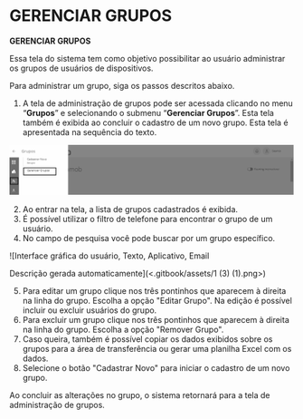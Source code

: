 # GERENCIAR GRUPOS

**GERENCIAR GRUPOS**

Essa tela do sistema tem como objetivo possibilitar ao usuário administrar os grupos de usuários de dispositivos.

Para administrar um grupo, siga os passos descritos abaixo.

1. A tela de administração de grupos pode ser acessada clicando no menu “**Grupos**” e selecionando o submenu “**Gerenciar Grupos**”. Esta tela também é exibida ao concluir o cadastro de um novo grupo. Esta tela é apresentada na sequência do texto.

![](<.gitbook/assets/0 (4) (1).png>)

2. Ao entrar na tela, a lista de grupos cadastrados é exibida.
3. É possível utilizar o filtro de telefone para encontrar o grupo de um usuário.
4. No campo de pesquisa você pode buscar por um grupo específico.

![Interface gráfica do usuário, Texto, Aplicativo, Email

Descrição gerada automaticamente](<.gitbook/assets/1 (3) (1).png>)

5. Para editar um grupo clique nos três pontinhos que aparecem à direita na linha do grupo. Escolha a opção "Editar Grupo". Na edição é possível incluir ou excluir usuários do grupo.
6. Para excluir um grupo clique nos três pontinhos que aparecem à direita na linha do grupo. Escolha a opção "Remover Grupo".
7. Caso queira, também é possível copiar os dados exibidos sobre os grupos para a área de transferência ou gerar uma planilha Excel com os dados.
8. Selecione o botão "Cadastrar Novo" para iniciar o cadastro de um novo grupo.

Ao concluir as alterações no grupo, o sistema retornará para a tela de administração de grupos.
